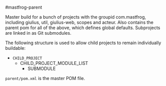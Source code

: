 #mastfrog-parent

Master build for a bunch of projects with the groupid com.mastfrog, including giulius, util, giulius-web, scopes and acteur. Also
contains the parent pom for all of the above, which defines global defaults. Subprojects are linked in as Git submodules.

The following structure is used to allow child projects to remain individually buildable:

  * ``CHILD_PROJECT``
     * CHILD_PROJECT_MODULE_LIST
         * SUBMODULE

``parent/pom.xml`` is the master POM file.

